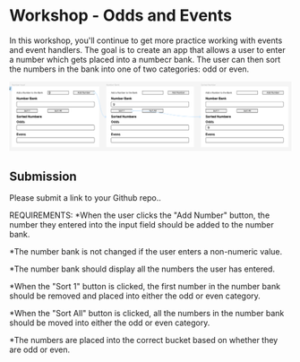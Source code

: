 # Workshop - Odds and Events

In this workshop, you'll continue to get more practice working with events and event handlers. The goal is to create an app that allows a user to enter a number which gets placed into a numbecr bank. The user can then sort the numbers in the bank into one of two categories: odd or even.

![Preview of the app: a user types 9 into the input field and clicks a button to add it to a number bank. The user then clicks the "Sort 1" button. The 9 is moved from the number bank into the "odd" category.](odds_and_events-example_flow.png)

## Submission

Please submit a link to your Github repo..

REQUIREMENTS:
*When the user clicks the "Add Number" button, the number they entered into the input field should be added to the number bank.

*The number bank is not changed if the user enters a non-numeric value.

*The number bank should display all the numbers the user has entered.

*When the "Sort 1" button is clicked, the first number in the number bank should be removed and placed into either the odd or even category.

*When the "Sort All" button is clicked, all the numbers in the number bank should be moved into either the odd or even category.

*The numbers are placed into the correct bucket based on whether they are odd or even.